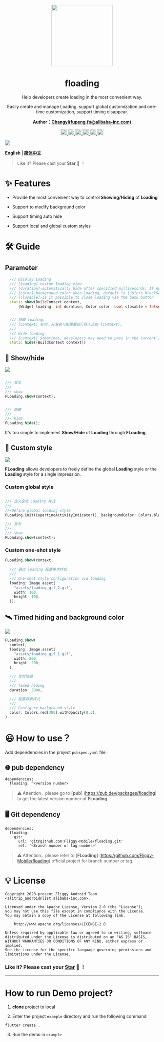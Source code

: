 <p align="center">
  <a href="https://github.com/Fliggy-Mobile">
    <img width="200" src="https://gw.alicdn.com/tfs/TB1a288sxD1gK0jSZFKXXcJrVXa-360-360.png">
  </a>
</p>

<h1 align="center">floading</h1>


<div align="center">

<p>Help developers create loading in the most convenient way.</p>

<p>Easily create and manage Loading, support global customization and one-time customization, support timing disappear.</p>

<p><strong>Author：<a href="">Changyi</a>(<a href="fupeng.fp@alibaba-inc.com">fupeng.fp@alibaba-inc.com</a>)</strong></p>

<p>

<a href="https://pub.dev/packages/floading#-readme-tab-">
    <img height="20" src="https://img.shields.io/badge/Version-1.0.0-important.svg">
</a>


<a href="https://github.com/Fliggy-Mobile/floading">
    <img height="20" src="https://img.shields.io/badge/Build-passing-brightgreen.svg">
</a>


<a href="https://github.com/Fliggy-Mobile">
    <img height="20" src="https://img.shields.io/badge/Team-FAT-ffc900.svg">
</a>

<a href="https://www.dartcn.com/">
    <img height="20" src="https://img.shields.io/badge/Language-Dart-blue.svg">
</a>

<a href="https://pub.dev/documentation/floading/latest/floading/floading-library.html">
    <img height="20" src="https://img.shields.io/badge/API-done-yellowgreen.svg">
</a>

<a href="http://www.apache.org/licenses/LICENSE-2.0.txt">
   <img height="20" src="https://img.shields.io/badge/License-Apache--2.0-blueviolet.svg">
</a>

<p>
<p>

</div>

![](https://gw.alicdn.com/tfs/TB1XHHyf8Bh1e4jSZFhXXcC9VXa-1462-552.png)

**English | [简体中文](https://github.com/Fliggy-Mobile/floading/blob/master/README_CN.md)**

> Like it? Please cast your **Star**  🥰 ！

# ✨ Features

- Provide the most convenient way to control **Showing/Hiding** of **Loading**

- Support to modify background color

- Support timing auto hide

- Support local and global custom styles

# 🛠 Guide

## Parameter

```dart
  /// Display Loading
  /// [loading]-custom loading view
  /// [duration]-automatically hide after specified milliseconds. If null, do not hide automatically
  /// [color]-background color when loading, default is [Colors.black54]
  /// [closable]-Is it possible to close loading via the back button
  static show(BuildContext context,
      {Widget loading, int duration, Color color, bool closable = false})


  /// 隐藏 loading。
  /// [context] 有时，开发者可能需要自行传入当前 [context]。
  ///
  /// Hide loading
  /// [context] Sometimes, developers may need to pass in the current [context] by themselves.
  static hide({BuildContext context})
```

## 🌈 Show/hide

![](https://gw.alicdn.com/tfs/TB1PN_dbwgP7K4jSZFqXXamhVXa-720-449.gif)

```dart

/// 显示
///
/// show 
FLoading.show(context);


/// 隐藏
///
/// hide 
FLoading.hide();
```

It's too simple to implement **Show/Hide** of **Loading** through **FLoading**.


## 💎 Custom style

![](https://gw.alicdn.com/tfs/TB1cZHVpcKfxu4jSZPfXXb3dXXa-750-468.gif)

**FLoading** allows developers to freely define the global **Loading** style or the **Loading** style for a single impression.

### Custom global style

```dart

/// 定义全局 Loading 样式
///
///Define global loading style
FLoading.init(CupertinoActivityIndicator(), backgroundColor: Colors.black38);

/// 显示
///
/// show
FLoading.show(context);
```

### Custom one-shot style

```dart
FLoading.show(context,
  
  /// 通过 loading 配置单次样式
  ///
  /// One-shot style configuration via loading
  loading: Image.asset(
    "assets/loading_gif_2.gif",
    width: 100,
    height: 100,
  ));
```

## 🛰 Timed hiding and background color

![](https://gw.alicdn.com/tfs/TB1LAuKaOpE_u4jSZKbXXbCUVXa-750-468.gif)

```dart
FLoading.show(
  context,
  loading: Image.asset(
    "assets/loading_gif_1.gif",
    width: 200,
    height: 200,
  ),

  /// 定时隐藏
  ///
  /// Timed hiding
  duration: 3000,

  /// 配置背景样式
  ///
  /// Configure background style
  color: Colors.red[300].withOpacity(0.3),
)
```

# 😃 How to use？

Add dependencies in the project `pubspec.yaml` file:

## 🌐 pub dependency

```
dependencies:
  floading: ^<version number>
```

> ⚠️ Attention，please go to [**pub**] (https://pub.dev/packages/floading) to get the latest version number of **FLoading**

## 🖥 Git dependency

```
dependencies:
  floading:
    git:
      url: 'git@github.com:Fliggy-Mobile/floading.git'
      ref: '<Branch number or tag number>'
```

> ⚠️ Attention，please refer to [**FLoading**] (https://github.com/Fliggy-Mobile/floading) official project for branch number or tag.


# 💡 License

```
Copyright 2020-present Fliggy Android Team <alitrip_android@list.alibaba-inc.com>.

Licensed under the Apache License, Version 2.0 (the "License");
you may not use this file except in compliance with the License.
You may obtain a copy of the License at following link.

    http://www.apache.org/licenses/LICENSE-2.0

Unless required by applicable law or agreed to in writing, software
distributed under the License is distributed on an "AS IS" BASIS,
WITHOUT WARRANTIES OR CONDITIONS OF ANY KIND, either express or implied.
See the License for the specific language governing permissions and
limitations under the License.

```


### Like it? Please cast your [**Star**](https://github.com/Fliggy-Mobile/floading) 🥰 ！


---

# How to run Demo project?

1. **clone** project to local

2. Enter the project `example` directory and run the following command

```
flutter create .
```

3. Run the demo in `example`



